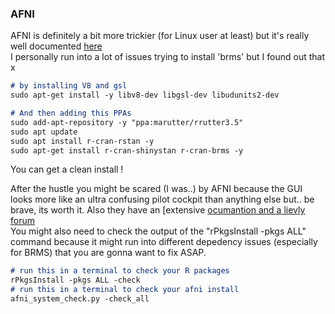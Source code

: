 ### AFNI  <a name="afni"></a>
AFNI is definitely a bit more trickier (for Linux user at least) but it's really well documented [here](https://afni.nimh.nih.gov/pub/dist/doc/htmldoc/background_install/install_instructs/index.html)  
I personally run into a lot of issues trying to install 'brms' but I found out that x
```markdown
# by installing V8 and gsl 
sudo apt-get install -y libv8-dev libgsl-dev libudunits2-dev

# And then adding this PPAs
sudo add-apt-repository -y "ppa:marutter/rrutter3.5"
sudo apt update
sudo apt install r-cran-rstan -y
sudo apt-get install r-cran-shinystan r-cran-brms -y
```
You can get a clean install !


After the hustle you might be scared (I was..) by AFNI because the GUI looks more like an ultra confusing pilot cockpit than anything else but.. be brave, its worth it. Also they have an [extensive [ocumantion and a lievly forum](https://afni.nimh.nih.gov/pub/dist/doc/htmldoc/)</br>
You might also need to check the output of the "rPkgsInstall -pkgs ALL" command because it might run into different depedency issues (especially for BRMS) that you are gonna want to fix ASAP.
```markdown
# run this in a terminal to check your R packages
rPkgsInstall -pkgs ALL -check
# run this in a terminal to check your afni install
afni_system_check.py -check_all
``` 

